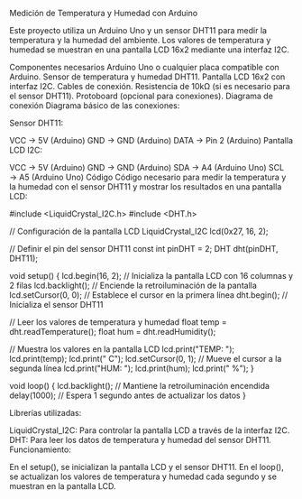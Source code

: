Medición de Temperatura y Humedad con Arduino

Este proyecto utiliza un Arduino Uno y un sensor DHT11 para medir la temperatura y la humedad del ambiente. Los valores de temperatura y humedad se muestran en una pantalla LCD 16x2 mediante una interfaz I2C.

Componentes necesarios
Arduino Uno o cualquier placa compatible con Arduino.
Sensor de temperatura y humedad DHT11.
Pantalla LCD 16x2 con interfaz I2C.
Cables de conexión.
Resistencia de 10kΩ (si es necesario para el sensor DHT11).
Protoboard (opcional para conexiones).
Diagrama de conexión
Diagrama básico de las conexiones:

Sensor DHT11:

VCC → 5V (Arduino)
GND → GND (Arduino)
DATA → Pin 2 (Arduino)
Pantalla LCD I2C:

VCC → 5V (Arduino)
GND → GND (Arduino)
SDA → A4 (Arduino Uno)
SCL → A5 (Arduino Uno)
Código
Código necesario para medir la temperatura y la humedad con el sensor DHT11 y mostrar los resultados en una pantalla LCD:

#include <LiquidCrystal_I2C.h>
#include <DHT.h>

// Configuración de la pantalla LCD
LiquidCrystal_I2C lcd(0x27, 16, 2);

// Definir el pin del sensor DHT11
const int pinDHT = 2;
DHT dht(pinDHT, DHT11);

void setup() {
  lcd.begin(16, 2);  // Inicializa la pantalla LCD con 16 columnas y 2 filas
  lcd.backlight();  // Enciende la retroiluminación de la pantalla
  lcd.setCursor(0, 0);  // Establece el cursor en la primera línea
  dht.begin();  // Inicializa el sensor DHT11

  // Leer los valores de temperatura y humedad
  float temp = dht.readTemperature();
  float hum = dht.readHumidity();
  
  // Muestra los valores en la pantalla LCD
  lcd.print("TEMP: ");
  lcd.print(temp);
  lcd.print(" C");
  lcd.setCursor(0, 1);  // Mueve el cursor a la segunda línea
  lcd.print("HUM: ");
  lcd.print(hum);
  lcd.print(" %");
}

void loop() {
  lcd.backlight();  // Mantiene la retroiluminación encendida
  delay(1000);  // Espera 1 segundo antes de actualizar los datos
}


Librerías utilizadas:

LiquidCrystal_I2C: Para controlar la pantalla LCD a través de la interfaz I2C.
DHT: Para leer los datos de temperatura y humedad del sensor DHT11.
Funcionamiento:

En el setup(), se inicializan la pantalla LCD y el sensor DHT11.
En el loop(), se actualizan los valores de temperatura y humedad cada segundo y se muestran en la pantalla LCD.
